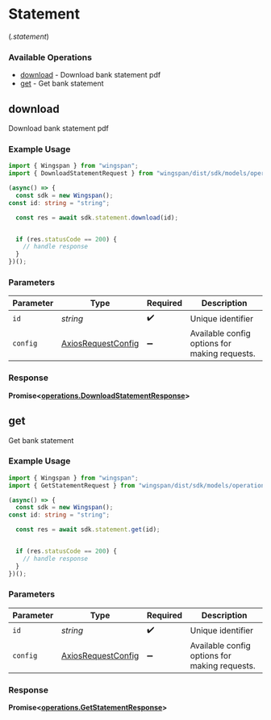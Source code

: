 # Statement
(*.statement*)

### Available Operations

* [download](#download) - Download bank statement pdf
* [get](#get) - Get bank statement

## download

Download bank statement pdf

### Example Usage

```typescript
import { Wingspan } from "wingspan";
import { DownloadStatementRequest } from "wingspan/dist/sdk/models/operations";

(async() => {
  const sdk = new Wingspan();
const id: string = "string";

  const res = await sdk.statement.download(id);


  if (res.statusCode == 200) {
    // handle response
  }
})();
```

### Parameters

| Parameter                                                    | Type                                                         | Required                                                     | Description                                                  |
| ------------------------------------------------------------ | ------------------------------------------------------------ | ------------------------------------------------------------ | ------------------------------------------------------------ |
| `id`                                                         | *string*                                                     | :heavy_check_mark:                                           | Unique identifier                                            |
| `config`                                                     | [AxiosRequestConfig](https://axios-http.com/docs/req_config) | :heavy_minus_sign:                                           | Available config options for making requests.                |


### Response

**Promise<[operations.DownloadStatementResponse](../../models/operations/downloadstatementresponse.md)>**


## get

Get bank statement

### Example Usage

```typescript
import { Wingspan } from "wingspan";
import { GetStatementRequest } from "wingspan/dist/sdk/models/operations";

(async() => {
  const sdk = new Wingspan();
const id: string = "string";

  const res = await sdk.statement.get(id);


  if (res.statusCode == 200) {
    // handle response
  }
})();
```

### Parameters

| Parameter                                                    | Type                                                         | Required                                                     | Description                                                  |
| ------------------------------------------------------------ | ------------------------------------------------------------ | ------------------------------------------------------------ | ------------------------------------------------------------ |
| `id`                                                         | *string*                                                     | :heavy_check_mark:                                           | Unique identifier                                            |
| `config`                                                     | [AxiosRequestConfig](https://axios-http.com/docs/req_config) | :heavy_minus_sign:                                           | Available config options for making requests.                |


### Response

**Promise<[operations.GetStatementResponse](../../models/operations/getstatementresponse.md)>**

